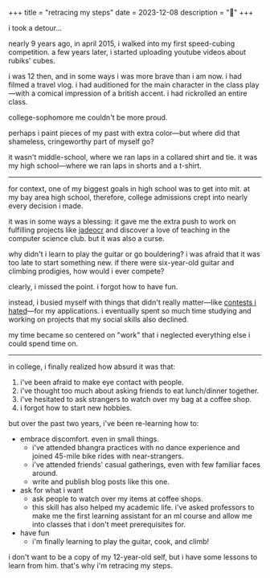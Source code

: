 +++
title = "retracing my steps"
date = 2023-12-08
description = "🌱"
+++

i took a detour...

nearly 9 years ago, in april 2015, i walked into my first speed-cubing competition. a few years later, i started uploading youtube videos about rubiks' cubes.

i was 12 then, and in some ways i was more brave than i am now. i had filmed a travel vlog. i had auditioned for the main character in the class play—with a comical impression of a british accent. i had rickrolled an entire class.

college-sophomore me couldn't be more proud.

perhaps i paint pieces of my past with extra color—but where did that shameless, cringeworthy part of myself go?

it wasn't middle-school, where we ran laps in a collared shirt and tie. it was my high school—where we ran laps in shorts and a t-shirt.

---

for context, one of my biggest goals in high school was to get into mit. at my bay area high school, therefore, college admissions crept into nearly every decision i made.

it was in some ways a blessing: it gave me the extra push to work on fulfilling projects like [jadeocr](https://github.com/jadeocr/jadeocr-next) and discover a love of teaching in the computer science club. but it was also a curse.

why didn't i learn to play the guitar or go bouldering? i was afraid that it was too late to start something new. if there were six-year-old guitar and climbing prodigies, how would i ever compete?

clearly, i missed the point. i forgot how to have fun.

instead, i busied myself with things that didn't really matter—like [contests i hated](http://www.usaco.org/)—for my applications. i eventually spent so much time studying and working on projects that my social skills also declined.

my time became so centered on "work" that i neglected everything else i could spend time on.

---

in college, i finally realized how absurd it was that:

1. i've been afraid to make eye contact with people.
2. i've thought too much about asking friends to eat lunch/dinner together.
3. i've hesitated to ask strangers to watch over my bag at a coffee shop.
4. i forgot how to start new hobbies.

but over the past two years, i've been re-learning how to:

- embrace discomfort. even in small things.
	- i've attended bhangra practices with no dance experience and joined 45-mile bike rides with near-strangers.
	- i've attended friends' casual gatherings, even with few familiar faces around.
	- write and publish blog posts like this one.
- ask for what i want
	- ask people to watch over my items at coffee shops.
	- this skill has also helped my academic life. i've asked professors to make me the first learning assistant for an ml course and allow me into classes that i don't meet prerequisites for.
- have fun
	- i'm finally learning to play the guitar, cook, and climb!

i don't want to be a copy of my 12-year-old self, but i have some lessons to learn from him. that's why i'm retracing my steps.

